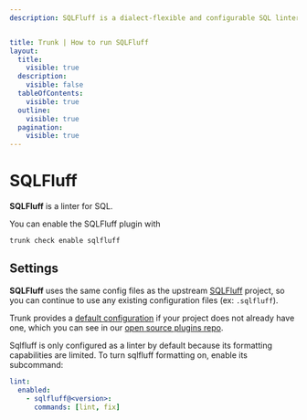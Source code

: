 ```yaml
---
description: SQLFluff is a dialect-flexible and configurable SQL linter.


title: Trunk | How to run SQLFluff
layout:
  title:
    visible: true
  description:
    visible: false
  tableOfContents:
    visible: true
  outline:
    visible: true
  pagination:
    visible: true
---
```


# SQLFluff

**SQLFluff** is a linter for SQL.

You can enable the SQLFluff plugin with

```shell
trunk check enable sqlfluff
```

## Settings


**SQLFluff** uses the same config files as the
upstream [SQLFluff](https://github.com/sqlfluff/sqlfluff) project, so you can continue to use any
existing configuration files (ex: `.sqlfluff`).
    

Trunk provides a [default configuration](https://github.com/trunk-io/plugins/tree/main/linters/sqlfluff) if your project does not already have one,
which you can see in our [open source plugins repo](https://github.com/trunk-io/plugins/tree/main).

Sqlfluff is only configured as a linter by default because its formatting capabilities are limited. To turn sqlfluff formatting on, enable its subcommand:

```yaml
lint:
  enabled:
    - sqlfluff@<version>:
      commands: [lint, fix]
```



